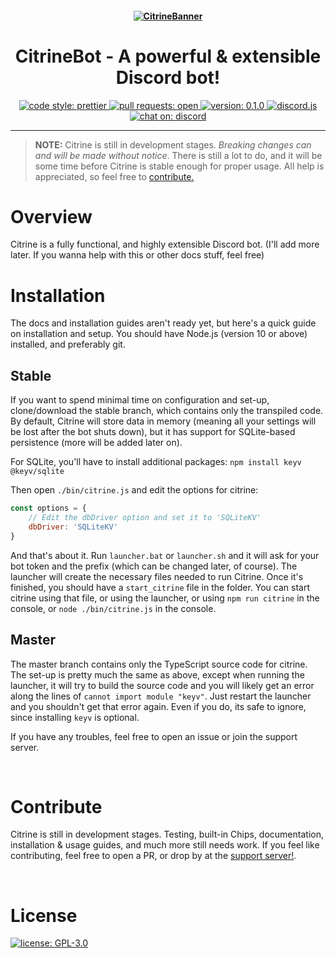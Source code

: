 <h4 align="center">
    <a href="https://github.com/Citronite/CitrineBot">
        <img src="https://i.imgur.com/D0I9Yoq.png?size=1024" alt="CitrineBanner"/>
    </a>
</h4>

<h1 align="center">
    CitrineBot - A powerful & extensible Discord bot!
</h1>

<p align="center">
    <a href="https://github.com/prettier/prettier">
        <img alt="code style: prettier" src="https://img.shields.io/badge/code_style-prettier-ff69b4.svg?style=flat">
    </a>
    <a href="https://github.com/Quantomistro3178/CitrineBot/pulls">
        <img alt="pull requests: open" src="https://img.shields.io/badge/PRs-open-42ff93.svg?style=flat">
    </a>
    <a href ="https://github.com/Quantomistro3178/CitrineBot">
        <img alt="version: 0.1.0" src="https://img.shields.io/badge/version-0.1.0-66ff99.svg?style=for-the-badge">
    </a>
    <a href="https://github.com/discordjs/discord.js">
        <img alt="discord.js" src="https://img.shields.io/badge/discord-.js-42c6ff.svg?style=flat">
    </a>
    <a href="https://discord.gg/yyqjd3B">
        <img alt="chat on: discord" src="https://img.shields.io/badge/chat_on-discord-7289da.svg?style=flat">
    </a>
</p>

<hr/>

> **NOTE:** Citrine is still in development stages. *Breaking changes can and will be made without notice*. There is still a lot to do, and it will be some time before Citrine is stable enough for proper usage. All help is appreciated, so feel free to [contribute.](#Contribute)

# Overview
Citrine is a fully functional, and highly extensible Discord bot.
(I'll add more later. If you wanna help with this or other docs stuff, feel free)
<br/>

# Installation
The docs and installation guides aren't ready yet, but here's a quick guide on installation and setup.
You should have Node.js (version 10 or above) installed, and preferably git.

## Stable
If you want to spend minimal time on configuration and set-up, clone/download the stable branch, which contains only the transpiled code.
By default, Citrine will store data in memory (meaning all your settings will be lost after the bot shuts down), but it has support for SQLite-based persistence (more will be added later on).

For SQLite, you'll have to install additional packages:
```npm install keyv @keyv/sqlite```

Then open `./bin/citrine.js` and edit the options for citrine:
```js
const options = {
    // Edit the dbDriver option and set it to 'SQLiteKV'
    dbDriver: 'SQLiteKV'
}
```

And that's about it. Run `launcher.bat` or `launcher.sh` and it will ask for your bot token and the prefix (which can be changed later, of course).
The launcher will create the necessary files needed to run Citrine. Once it's finished, you should have a `start_citrine` file in the folder. You can start citrine using that file, or using the launcher, or using `npm run citrine` in the console, or `node ./bin/citrine.js` in the console.

## Master
The master branch contains only the TypeScript source code for citrine. The set-up is pretty much the same as above, except when running the launcher, it will try to build the source code and you will likely get an error along the lines of `cannot import module "keyv"`. Just restart the launcher and you shouldn't get that error again. Even if you do, its safe to ignore, since installing `keyv` is optional.

If you have any troubles, feel free to open an issue or join the support server.

<br/>

# Contribute
Citrine is still in development stages. Testing, built-in Chips, documentation, installation & usage guides, and much more still needs work. If you feel like contributing, feel free to open a PR, or drop by at the [support server!](https://discord.gg/yyqjd3B).

<br/>

# License

<a href="https://github.com/Citronite/CitrineBot/blob/master/LICENSE">
    <img alt="license: GPL-3.0" src="https://img.shields.io/badge/LICENSE-GPL--3.0-orange.svg?style=for-the-badge">
</a>
